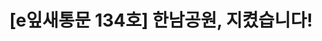 ---
href: 'https://stibee.com/api/v1.0/emails/share/v9mgIGSiwcNeQfXlbT64g5GPXgob2Q==#new_tab'
title: '[e잎새통문 134호] 한남공원, 지켰습니다!'
img: '/_assets/134.jpg'
---